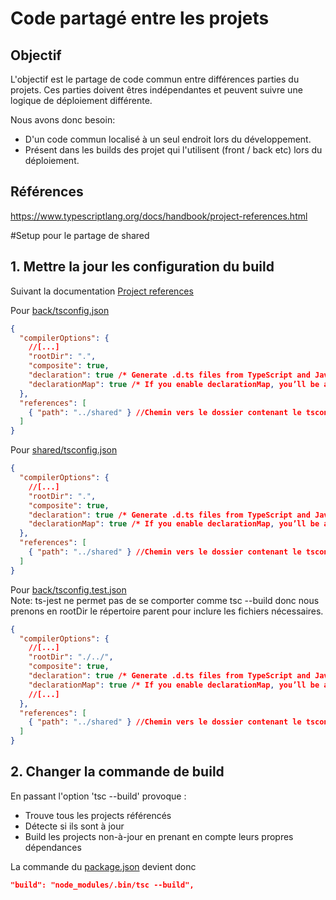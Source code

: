 # Code partagé entre les projets

## Objectif

L'objectif est le partage de code commun entre différences parties du projets.
Ces parties doivent êtres indépendantes et peuvent suivre une logique de déploiement différente.

Nous avons donc besoin:

- D'un code commun localisé à un seul endroit lors du développement.
- Présent dans les builds des projet qui l'utilisent (front / back etc) lors du déploiement.

## Références

https://www.typescriptlang.org/docs/handbook/project-references.html

#Setup pour le partage de shared

## 1. Mettre la jour les configuration du build

Suivant la documentation [Project references](https://www.typescriptlang.org/docs/handbook/project-references.html)

Pour [back/tsconfig.json](back/tsconfig.json)

```json
{
  "compilerOptions": {
    //[...]
    "rootDir": ".",
    "composite": true,
    "declaration": true /* Generate .d.ts files from TypeScript and JavaScript files in your project. */,
    "declarationMap": true /* If you enable declarationMap, you’ll be able to use editor features like “Go to Definition” and Rename to transparently navigate and edit code across project boundaries in supported editors */
  },
  "references": [
    { "path": "../shared" } //Chemin vers le dossier contenant le tsconfig de la référence
  ]
}
```

Pour [shared/tsconfig.json](shared/tsconfig.json)

```json
{
  "compilerOptions": {
    //[...]
    "rootDir": ".",
    "composite": true,
    "declaration": true /* Generate .d.ts files from TypeScript and JavaScript files in your project. */,
    "declarationMap": true /* If you enable declarationMap, you’ll be able to use editor features like “Go to Definition” and Rename to transparently navigate and edit code across project boundaries in supported editors */
  },
  "references": [
    { "path": "../shared" } //Chemin vers le dossier contenant le tsconfig de la référence
  ]
}
```

Pour [back/tsconfig.test.json](back/tsconfig.test.json)  
Note: ts-jest ne permet pas de se comporter comme tsc --build donc nous prenons en rootDir le répertoire parent pour inclure les fichiers nécessaires.

```json
{
  "compilerOptions": {
    //[...]
    "rootDir": "./../",
    "composite": true,
    "declaration": true /* Generate .d.ts files from TypeScript and JavaScript files in your project. */,
    "declarationMap": true /* If you enable declarationMap, you’ll be able to use editor features like “Go to Definition” and Rename to transparently navigate and edit code across project boundaries in supported editors */
    //[...]
  },
  "references": [
    { "path": "../shared" } //Chemin vers le dossier contenant le tsconfig de la référence
  ]
}
```

## 2. Changer la commande de build

En passant l'option 'tsc --build' provoque :

- Trouve tous les projects référencés
- Détecte si ils sont à jour
- Build les projects non-à-jour en prenant en compte leurs propres dépendances

La commande du [package.json](back/package.json) devient donc

```json
"build": "node_modules/.bin/tsc --build",
```
